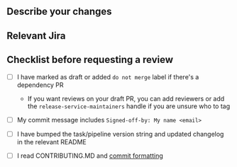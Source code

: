 ## Describe your changes

## Relevant Jira

## Checklist before requesting a review
- [ ] I have marked as draft or added `do not merge` label if there's a dependency PR
  - If you want reviews on your draft PR, you can add reviewers or add the `release-service-maintainers` handle if you are unsure who to tag
- [ ] My commit message includes `Signed-off-by: My name <email>`
- [ ] I have bumped the task/pipeline version string and updated changelog in the relevant README
- [ ] I read CONTRIBUTING.MD and [commit formatting](CONTRIBUTING.md#commit-message-formatting-and-standards)

